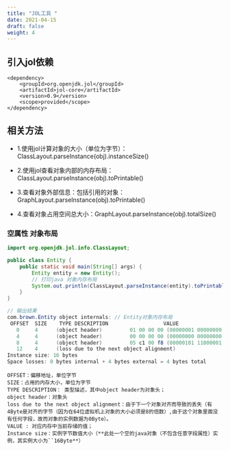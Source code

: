 ```yaml
---
title: "JOL工具 "
date: 2021-04-15
draft: false
weight: 4
---
```


## 引入jol依赖

```maven
<dependency>
    <groupId>org.openjdk.jol</groupId>
    <artifactId>jol-core</artifactId>
    <version>0.9</version>
    <scope>provided</scope>
</dependency>
```

## 相关方法

+ 1.使用jol计算对象的大小（单位为字节）：ClassLayout.parseInstance(obj).instanceSize()

+ 2.使用jol查看对象内部的内存布局：ClassLayout.parseInstance(obj).toPrintable()

+ 3.查看对象外部信息：包括引用的对象：GraphLayout.parseInstance(obj).toPrintable()

+ 4.查看对象占用空间总大小：GraphLayout.parseInstance(obj).totalSize()

### 空属性  对象布局

```java
import org.openjdk.jol.info.ClassLayout;

public class Entity {
    public static void main(String[] args) {
        Entity entity = new Entity();
        // 打印java 对象内存布局
        System.out.println(ClassLayout.parseInstance(entity).toPrintable());
    }
}

// 输出结果
com.brown.Entity object internals: // Entity对象内存布局
 OFFSET  SIZE    TYPE DESCRIPTION                  VALUE
   0     4      (object header)         01 00 00 00 (00000001 00000000 00000000 00000000) (1)
   4     4      (object header)         00 00 00 00 (00000000 00000000 00000000 00000000) (0)
   8     4      (object header)         05 c1 00 f8 (00000101 11000001 00000000 11111000) (-134168315)
   12    4      (loss due to the next object alignment)
Instance size: 16 bytes
Space losses: 0 bytes internal + 4 bytes external = 4 bytes total
```

```shell
OFFSET：偏移地址，单位字节
SIZE：占用的内存大小，单位为字节
TYPE DESCRIPTION： 类型描述，其中object header为对象头；
object header：对象头
loss due to the next object alignment：由于下一个对象对齐而导致的丢失（有4Byte是对齐的字节（因为在64位虚拟机上对象的大小必须是8的倍数）,由于这个对象里面没有任何字段，故而对象的实例数据为0Byte）。
VALUE : 对应内存中当前存储的值；
Instance size：实例字节数值大小（**此处一个空的java对象（不包含任意字段属性）实例，其实例大小为``16Byte**）
```
